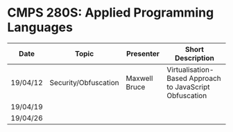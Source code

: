 
# CMPS 280S: Applied Programming Languages

| Date     | Topic                | Presenter     | Short Description                                       |
| -------- | -------------------- | ------------- | ------------------------------------------------------- |
| 19/04/12 | Security/Obfuscation | Maxwell Bruce | Virtualisation-Based Approach to JavaScript Obfuscation |
| 19/04/19 |                      |               |                                                         |
| 19/04/26 |                      |               |                                                         |
